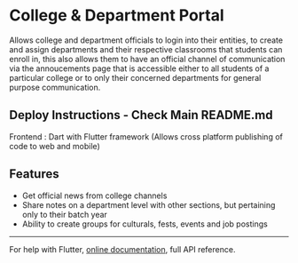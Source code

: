 # College & Department Portal
Allows college and department officials to login into their entities, to create and assign departments and their respective classrooms that students can enroll in, this also allows them to have an official channel of communication via the annoucements page that is accessible either to all students of a particular college or to only their concerned departments for general purpose communication.

## Deploy Instructions - Check Main README.md
 Frontend : Dart with Flutter framework (Allows cross platform publishing of code to web and mobile)
 
## Features 
- Get official news from college channels
- Share notes on a department level with other sections, but pertaining only to their batch year
- Ability to create groups for culturals, fests, events and job postings

----

For help with Flutter, 
[online documentation](https://flutter.dev/docs),  full API reference.
